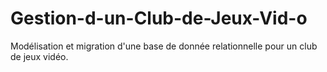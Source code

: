 # Gestion-d-un-Club-de-Jeux-Vid-o
Modélisation et migration d'une base de donnée relationnelle pour un club de jeux vidéo.
